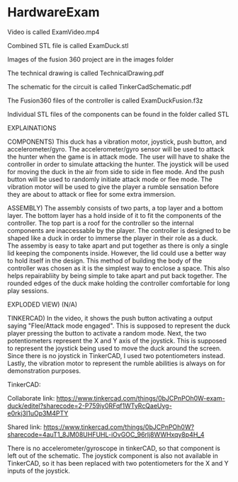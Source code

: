 # HardwareExam

Video is called ExamVideo.mp4

Combined STL file is called ExamDuck.stl

Images of the fusion 360 project are in the images folder

The technical drawing is called TechnicalDrawing.pdf

The schematic for the circuit is called TinkerCadSchematic.pdf

The Fusion360 files of the controller is called ExamDuckFusion.f3z

Individual STL files of the components can be found in the folder called STL


EXPLAINATIONS

COMPONENTS) 
This duck has a vibration motor, joystick, push button, and accelerometer/gyro. The accelerometer/gyro sensor will be used to attack the hunter when the game is in attack mode. The user will have to shake the controller in order to simulate attacking the hunter. The joystick will be used for moving the duck in the air from side to side in flee mode. And the push button will be used to randomly initiate attack mode or flee mode. The vibration motor will be used to give the player a rumble sensation before they are about to attack or flee for some extra immersion.

ASSEMBLY)
The assembly consists of two parts, a top layer and a bottom layer. The bottom layer has a hold inside of it to fit the components of the controller. The top part is a roof for the controller so the internal components are inaccessable by the player.  The controller is designed to be shaped like a duck in order to immerse the player in their role as a duck. The assemby is easy to take apart and put together as there is only a single lid keeping the components inside. However, the lid could use a better way to hold itself in the design. This method of building the body of the controller was chosen as it is the simplest way to enclose a space. This also helps repairabliity by being simple to take apart and put back together. The rounded edges of the duck make holding the controller comfortable for long play sessions.

EXPLODED VIEW)
(N/A)

TINKERCAD)
In the video, it shows the push button activating a output saying "Flee/Attack mode engaged". This is supposed to represent the duck player pressing the button to activate a random mode. Next, the two potentiometers represent the X and Y axis of the joystick. This is supposed to represent the joystick being used to move the duck around the screen. Since there is no joystick in TinkerCAD, I used two potentiometers instead. Lastly, the vibration motor to represent the rumble abilities is always on for demonstration purposes.


TinkerCAD: 

Collaborate link: https://www.tinkercad.com/things/0bJCPnPOh0W-exam-duck/editel?sharecode=2-P759iy0RFqf1WTyRcQaeUyg-e0rkj3I1uOp3M4PTY

Shared link: https://www.tinkercad.com/things/0bJCPnPOh0W?sharecode=4auT1_8JM08UHFUHL-iOvGOC_96rlj8WWHxqy8p4H_4


There is no accelerometer/gyroscope in tinkerCAD, so that component is left out of the schematic. The joystick component is also not available in TinkerCAD, so it has been replaced with two potentiometers for the X and Y inputs of the joystick.

